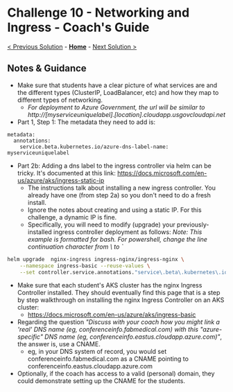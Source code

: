 # Challenge 10 - Networking and Ingress - Coach's Guide 

[< Previous Solution](./Solution-09.md) - **[Home](./README.md)** - [Next Solution >](./Solution-11.md)

## Notes & Guidance

- Make sure that students have a clear picture of what services are and the different types (ClusterIP, LoadBalancer, etc) and how they map to different types of networking.
  - *For deployment to Azure Government, the url will be similar to http://[myserviceuniquelabel].[location].cloudapp.usgovcloudapi.net*
- Part 1, Step 1:  The metadata they need to add is:
```
metadata:
  annotations:
    service.beta.kubernetes.io/azure-dns-label-name: myserviceuniquelabel
```
- Part 2b:
Adding a dns label to the ingress controller via helm can be tricky.  It's documented at this link: https://docs.microsoft.com/en-us/azure/aks/ingress-static-ip
   - The instructions talk about installing a new ingress controller.  You already have one (from step 2a) so you don't need to do a fresh install.
   - Ignore the notes about creating and using a static IP.  For this challenge, a dynamic IP is fine.
   - Specifically, you will need to modify (upgrade) your previously-installed ingress controller deployment as follows:  _Note: This example is formatted for bash.  For powershell, change the line continuation character from \ to `_
```bash
helm upgrade  nginx-ingress ingress-nginx/ingress-nginx \
    --namespace ingress-basic --reuse-values \
    --set controller.service.annotations."service\.beta\.kubernetes\.io/azure-dns-label-name"="NEW-DNS-LABEL"
```

- Make sure that each student's AKS cluster has the nginx Ingress Controller installed. They should eventually find this page that is a step by step walkthrough on installing the nginx Ingress Controller on an AKS cluster:
	- <https://docs.microsoft.com/en-us/azure/aks/ingress-basic>
- Regarding the question _"Discuss with your coach how you might link a 'real' DNS name (eg, conferenceinfo.fabmedical.com) with this "azure-specific" DNS name (eg, conferenceinfo.eastus.cloudapp.azure.com)"_, the answer is, use a CNAME.
  - eg, in your DNS system of record, you would set conferenceinfo.fabmedical.com as a CNAME pointing to conferenceinfo.eastus.cloudapp.azure.com
- Optionally, if the coach has access to a valid (personal) domain, they could demonstrate setting up the CNAME for the students.
